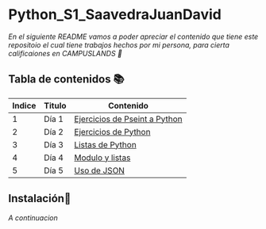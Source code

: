 # Python_S1_SaavedraJuanDavid

_En el siguiente README vamos a poder apreciar el contenido que tiene este repositoio el cual tiene trabajos hechos por mi persona, para cierta calificaiones en CAMPUSLANDS 🚀_

## Tabla de contenidos 📚
| Indice | Titulo  | Contenido
|--|--|--|
| 1 | Día 1 | [Ejercicios de Pseint a Python](https://github.com/wilskirby/Python_S1_SaavedraJuanDavid/tree/master/Dia1)
| 2 | Día 2 | [Ejercicios de Python](https://github.com/wilskirby/Python_S1_SaavedraJuanDavid/tree/master/Dia2)
| 3 | Día 3 | [Listas de Python](https://github.com/wilskirby/Python_S1_SaavedraJuanDavid/tree/master/Dia3)
| 4 | Día 4 | [Modulo y listas](https://github.com/wilskirby/Python_S1_SaavedraJuanDavid/tree/master/Dia4)
| 5 | Día 5 | [Uso de JSON](https://github.com/wilskirby/Python_S1_SaavedraJuanDavid/tree/master/Dia5)

## Instalación🚀
_A continuacion_
